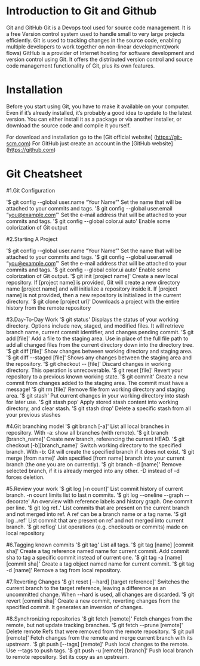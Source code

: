 # Introduction to Git and Github
Git and GitHub
Git is a Devops tool used for source code management. It is a free Version control system used to handle small to very large projects efficiently. Git is used to tracking changes in the source code, enabling multiple developers to work together on non-linear development(work flows)
GitHub  is a provider of Internet hosting for software development and version control using Git. It offers the distributed version control and source code management functionality of Git, plus its own features.

# Installation
Before you start using Git, you have to make it available on your computer. Even if it’s already installed, it’s probably a good idea to update to the latest version. You can either install it as a package or via another installer, or download the source code and compile it yourself.

For download and installation go to the [Git official website] (https://git-scm.com)
For GitHub just create an account in the [GitHub website] (https://github.com)

# Git Cheatsheet

#1.Git Configuration

'$ git config --global user.name “Your Name”'
Set the name that will be attached to your commits and tags.
'$ git config --global user.email “you@example.com”'
Set the e-mail address that will be attached to your commits and tags.
'$ git config --global color.ui auto'
Enable some colorization of Git output

#2.Starting A Project

'$ git config --global user.name “Your Name”'
Set the name that will be attached to your commits and tags.
'$ git config --global user.email “you@example.com”'
Set the e-mail address that will be attached to your commits and tags.
'$ git config --global color.ui auto'
Enable some colorization of Git output.
'$ git init [project name]'
Create a new local repository. If [project name] is provided, Git will
create a new directory name [project name] and will initialize a
repository inside it. If [project name] is not provided, then a new
repository is initialized in the current directory.
'$ git clone [project url]'
Downloads a project with the entire history from the remote repository

#3.Day-To-Day Work
'$ git status'
Displays the status of your working directory. Options include new,
staged, and modified files. It will retrieve branch name, current commit
identifier, and changes pending commit.
'$ git add [file]'
Add a file to the staging area. Use in place of the full file path to add all
changed files from the current directory down into the directory tree.
'$ git diff [file]'
Show changes between working directory and staging area.
'$ git diff --staged [file]'
Shows any changes between the staging area and the repository.
'$ git checkout -- [file]'
Discard changes in working directory. This operation is unrecoverable.
'$ git reset [file]'
Revert your repository to a previous known working state.
'$ git commit'
Create a new commit from changes added to the staging area.
The commit must have a message!
'$ git rm [file]'
Remove file from working directory and staging area.
'$ git stash'
Put current changes in your working directory into stash for later use.
'$ git stash pop'
Apply stored stash content into working directory, and clear stash.
'$ git stash drop'
Delete a specific stash from all your previous stashes

#4.Git branching model
'$ git branch [-a]'
List all local branches in repository. With -a: show all branches
(with remote).
'$ git branch [branch_name]'
Create new branch, referencing the current HEAD.
'$ git checkout [-b][branch_name]'
Switch working directory to the specified branch. With -b: Git will
create the specified branch if it does not exist.
'$ git merge [from name]'
Join specified [from name] branch into your current branch (the one
you are on currently).
'$ git branch -d [name]'
Remove selected branch, if it is already merged into any other.
-D instead of -d forces deletion.

#5.Review your work
'$ git log [-n count]'
List commit history of current branch. -n count limits list to last n
commits.
'$ git log --oneline --graph --decorate'
An overview with reference labels and history graph. One commit
per line.
'$ git log ref..'
List commits that are present on the current branch and not merged
into ref. A ref can be a branch name or a tag name.
'$ git log ..ref'
List commit that are present on ref and not merged into current
branch.
'$ git reflog'
List operations (e.g. checkouts or commits) made on local repository

#6.Tagging known commits
'$ git tag'
List all tags.
'$ git tag [name] [commit sha]'
Create a tag reference named name for current commit. Add commit
sha to tag a specific commit instead of current one.
'$ git tag -a [name] [commit sha]'
Create a tag object named name for current commit.
'$ git tag -d [name]'
Remove a tag from local repository.

#7.Reverting Changes
'$ git reset [--hard] [target reference]'
Switches the current branch to the target reference, leaving
a difference as an uncommitted change. When --hard is used,
all changes are discarded.
'$ git revert [commit sha]'
Create a new commit, reverting changes from the specified commit.
It generates an inversion of changes.

#8.Synchronizing repositories
'$ git fetch [remote]'
Fetch changes from the remote, but not update tracking branches.
'$ git fetch --prune [remote]'
Delete remote Refs that were removed from the remote repository.
'$ git pull [remote]'
Fetch changes from the remote and merge current branch with its
upstream.
'$ git push [--tags] [remote]'
Push local changes to the remote. Use --tags to push tags.
'$ git push -u [remote] [branch]'
Push local branch to remote repository. Set its copy as an upstream.